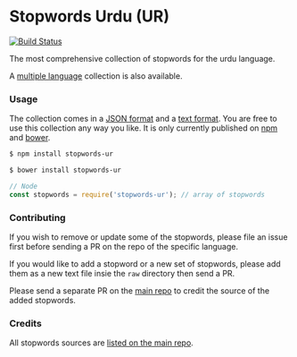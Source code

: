 Stopwords Urdu (UR)
=======

[![Build Status](https://travis-ci.org/stopwords-iso/stopwords-ur.svg?branch=master)](https://travis-ci.org/stopwords-iso/stopwords-ur)

The most comprehensive collection of stopwords for the urdu language.

A [multiple language](https://github.com/stopwords-iso/stopwords-iso) collection is also available.

### Usage

The collection comes in a
[JSON format](https://raw.githubusercontent.com/stopwords-iso/stopwords-iso/master/stopwords-ur.json) and a
[text format](https://raw.githubusercontent.com/stopwords-iso/stopwords-iso/master/stopwords-ur.txt).
You are free to use this collection any way you like.
It is only currently published on [npm](https://www.npmjs.com/stopwords-ur) and [bower](https://bower.io).

```sh
$ npm install stopwords-ur
```

```sh
$ bower install stopwords-ur
```

```js
// Node
const stopwords = require('stopwords-ur'); // array of stopwords
```

### Contributing

If you wish to remove or update some of the stopwords, please file an issue first before sending a PR on the repo of the specific language.

If you would like to add a stopword or a new set of stopwords, please add them as a new text file insie the `raw` directory then send a PR.

Please send a separate PR on the [main repo](https://github.com/stopwords-iso/stopwords-iso) to credit the source of the added stopwords.

### Credits

All stopwords sources are [listed on the main repo](https://github.com/stopwords-iso/stopwords-iso/blob/master/CREDITS.md).
